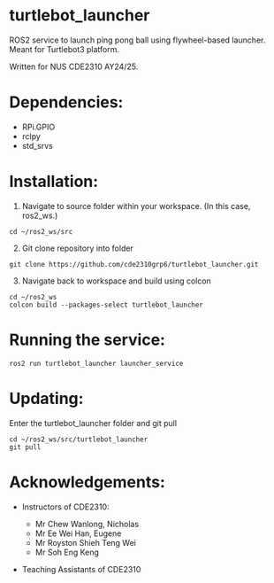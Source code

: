 # turtlebot_launcher
ROS2 service to launch ping pong ball using flywheel-based launcher. Meant for Turtlebot3 platform.

Written for NUS CDE2310 AY24/25. 

# Dependencies: 
* RPi.GPIO
* rclpy
* std_srvs

# Installation:
1. Navigate to source folder within your workspace. (In this case, ros2_ws.)

```
cd ~/ros2_ws/src
```

2. Git clone repository into folder

```
git clone https://github.com/cde2310grp6/turtlebot_launcher.git
```

3. Navigate back to workspace and build using colcon

```
cd ~/ros2_ws
colcon build --packages-select turtlebot_launcher
```

# Running the service:

```
ros2 run turtlebot_launcher launcher_service 
```

# Updating:

Enter the turtlebot_launcher folder and git pull

```
cd ~/ros2_ws/src/turtlebot_launcher
git pull
```

# Acknowledgements:
* Instructors of CDE2310:
    * Mr Chew Wanlong, Nicholas
    * Mr Ee Wei Han, Eugene
    * Mr Royston Shieh Teng Wei
    * Mr Soh Eng Keng

* Teaching Assistants of CDE2310
